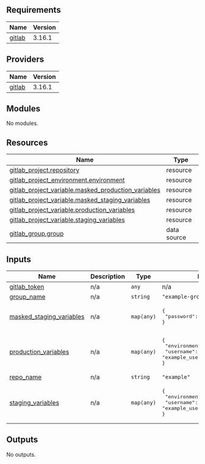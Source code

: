 ## Requirements

| Name | Version |
|------|---------|
| <a name="requirement_gitlab"></a> [gitlab](#requirement\_gitlab) | 3.16.1 |

## Providers

| Name | Version |
|------|---------|
| <a name="provider_gitlab"></a> [gitlab](#provider\_gitlab) | 3.16.1 |

## Modules

No modules.

## Resources

| Name | Type |
|------|------|
| [gitlab_project.repository](https://registry.terraform.io/providers/gitlabhq/gitlab/3.16.1/docs/resources/project) | resource |
| [gitlab_project_environment.environment](https://registry.terraform.io/providers/gitlabhq/gitlab/3.16.1/docs/resources/project_environment) | resource |
| [gitlab_project_variable.masked_production_variables](https://registry.terraform.io/providers/gitlabhq/gitlab/3.16.1/docs/resources/project_variable) | resource |
| [gitlab_project_variable.masked_staging_variables](https://registry.terraform.io/providers/gitlabhq/gitlab/3.16.1/docs/resources/project_variable) | resource |
| [gitlab_project_variable.production_variables](https://registry.terraform.io/providers/gitlabhq/gitlab/3.16.1/docs/resources/project_variable) | resource |
| [gitlab_project_variable.staging_variables](https://registry.terraform.io/providers/gitlabhq/gitlab/3.16.1/docs/resources/project_variable) | resource |
| [gitlab_group.group](https://registry.terraform.io/providers/gitlabhq/gitlab/3.16.1/docs/data-sources/group) | data source |

## Inputs

| Name | Description | Type | Default | Required |
|------|-------------|------|---------|:--------:|
| <a name="input_gitlab_token"></a> [gitlab\_token](#input\_gitlab\_token) | n/a | `any` | n/a | yes |
| <a name="input_group_name"></a> [group\_name](#input\_group\_name) | n/a | `string` | `"example-group"` | no |
| <a name="input_masked_staging_variables"></a> [masked\_staging\_variables](#input\_masked\_staging\_variables) | n/a | `map(any)` | <pre>{<br>  "password": "cHJvZHVjdGlvbgo="<br>}</pre> | no |
| <a name="input_production_variables"></a> [production\_variables](#input\_production\_variables) | n/a | `map(any)` | <pre>{<br>  "environment": "production",<br>  "username": "example_user"<br>}</pre> | no |
| <a name="input_repo_name"></a> [repo\_name](#input\_repo\_name) | n/a | `string` | `"example"` | no |
| <a name="input_staging_variables"></a> [staging\_variables](#input\_staging\_variables) | n/a | `map(any)` | <pre>{<br>  "environment": "staging",<br>  "username": "example_user"<br>}</pre> | no |

## Outputs

No outputs.
